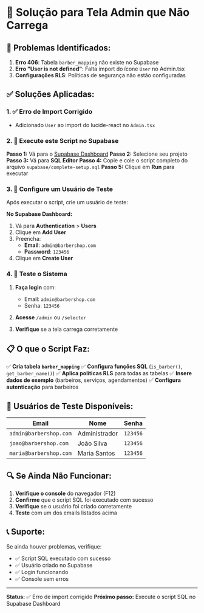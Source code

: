 # 🔧 Solução para Tela Admin que Não Carrega

## 🚨 **Problemas Identificados:**

1. **Erro 406**: Tabela `barber_mapping` não existe no Supabase
2. **Erro "User is not defined"**: Falta import do ícone `User` no Admin.tsx
3. **Configurações RLS**: Políticas de segurança não estão configuradas

## ✅ **Soluções Aplicadas:**

### **1. ✅ Erro de Import Corrigido**
- Adicionado `User` ao import do lucide-react no `Admin.tsx`

### **2. 🔧 Execute este Script no Supabase**

**Passo 1:** Vá para o [Supabase Dashboard](https://supabase.com/dashboard)
**Passo 2:** Selecione seu projeto
**Passo 3:** Vá para **SQL Editor**
**Passo 4:** Copie e cole o script completo do arquivo `supabase/complete-setup.sql`
**Passo 5:** Clique em **Run** para executar

### **3. 🔐 Configure um Usuário de Teste**

Após executar o script, crie um usuário de teste:

**No Supabase Dashboard:**
1. Vá para **Authentication** > **Users**
2. Clique em **Add User**
3. Preencha:
   - **Email**: `admin@barbershop.com`
   - **Password**: `123456`
4. Clique em **Create User**

### **4. 🧪 Teste o Sistema**

1. **Faça login** com:
   - Email: `admin@barbershop.com`
   - Senha: `123456`

2. **Acesse** `/admin` ou `/selector`

3. **Verifique** se a tela carrega corretamente

## 📋 **O que o Script Faz:**

✅ **Cria tabela `barber_mapping`**
✅ **Configura funções SQL** (`is_barber()`, `get_barber_name()`)
✅ **Aplica políticas RLS** para todas as tabelas
✅ **Insere dados de exemplo** (barbeiros, serviços, agendamentos)
✅ **Configura autenticação** para barbeiros

## 🎯 **Usuários de Teste Disponíveis:**

| Email | Nome | Senha |
|-------|------|-------|
| `admin@barbershop.com` | Administrador | `123456` |
| `joao@barbershop.com` | João Silva | `123456` |
| `maria@barbershop.com` | Maria Santos | `123456` |

## 🔍 **Se Ainda Não Funcionar:**

1. **Verifique o console** do navegador (F12)
2. **Confirme** que o script SQL foi executado com sucesso
3. **Verifique** se o usuário foi criado corretamente
4. **Teste** com um dos emails listados acima

## 📞 **Suporte:**

Se ainda houver problemas, verifique:
- ✅ Script SQL executado com sucesso
- ✅ Usuário criado no Supabase
- ✅ Login funcionando
- ✅ Console sem erros

---

**Status:** ✅ Erro de import corrigido
**Próximo passo:** Execute o script SQL no Supabase Dashboard
